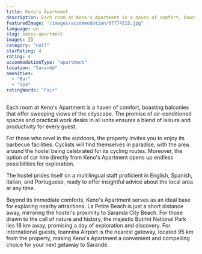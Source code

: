 ```yaml
---
title: Keno's Apartment
description: Each room at Keno's Apartment is a haven of comfort, boasting balconies that offer sweeping views of the cityscape. The promise of air-conditioned spaces and pr
featuredImage: "/images/accommodation/67774515.jpg"
language: en
slug: kenos-apartment
images: []
category: "null"
starRating: 4
rating: 4
accommodationType: "apartment"
location: "Sarandë"
amenities:
  - "Bar"
  - "Spa"
ratingWords: "Fair"
---
```


Each room at Keno's Apartment is a haven of comfort, boasting balconies that offer sweeping views of the cityscape. The promise of air-conditioned spaces and practical work desks in all units ensures a blend of leisure and productivity for every guest.

For those who revel in the outdoors, the property invites you to enjoy its barbecue facilities. Cyclists will find themselves in paradise, with the area around the hostel being celebrated for its cycling routes. Moreover, the option of car hire directly from Keno's Apartment opens up endless possibilities for exploration.

The hostel prides itself on a multilingual staff proficient in English, Spanish, Italian, and Portuguese, ready to offer insightful advice about the local area at any time.

Beyond its immediate comforts, Keno's Apartment serves as an ideal base for exploring nearby attractions. La Petite Beach is just a short distance away, mirroring the hostel's proximity to Saranda City Beach. For those drawn to the call of nature and history, the majestic Butrint National Park lies 18 km away, promising a day of exploration and discovery. For international guests, Ioannina Airport is the nearest gateway, located 95 km from the property, making Keno's Apartment a convenient and compelling choice for your next getaway to Sarandë.

